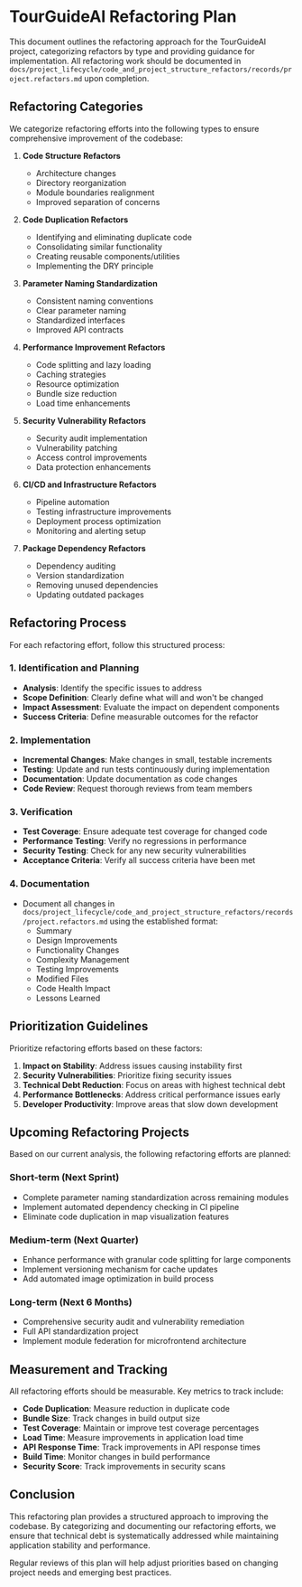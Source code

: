 # TourGuideAI Refactoring Plan

This document outlines the refactoring approach for the TourGuideAI project, categorizing refactors by type and providing guidance for implementation. All refactoring work should be documented in `docs/project_lifecycle/code_and_project_structure_refactors/records/project.refactors.md` upon completion.

## Refactoring Categories

We categorize refactoring efforts into the following types to ensure comprehensive improvement of the codebase:

1. **Code Structure Refactors**
   - Architecture changes
   - Directory reorganization
   - Module boundaries realignment
   - Improved separation of concerns

2. **Code Duplication Refactors**
   - Identifying and eliminating duplicate code
   - Consolidating similar functionality
   - Creating reusable components/utilities
   - Implementing the DRY principle

3. **Parameter Naming Standardization**
   - Consistent naming conventions
   - Clear parameter naming
   - Standardized interfaces
   - Improved API contracts

4. **Performance Improvement Refactors**
   - Code splitting and lazy loading
   - Caching strategies
   - Resource optimization
   - Bundle size reduction
   - Load time enhancements

5. **Security Vulnerability Refactors**
   - Security audit implementation
   - Vulnerability patching
   - Access control improvements
   - Data protection enhancements

6. **CI/CD and Infrastructure Refactors**
   - Pipeline automation
   - Testing infrastructure improvements
   - Deployment process optimization
   - Monitoring and alerting setup

7. **Package Dependency Refactors**
   - Dependency auditing
   - Version standardization
   - Removing unused dependencies
   - Updating outdated packages

## Refactoring Process

For each refactoring effort, follow this structured process:

### 1. Identification and Planning

- **Analysis**: Identify the specific issues to address
- **Scope Definition**: Clearly define what will and won't be changed
- **Impact Assessment**: Evaluate the impact on dependent components
- **Success Criteria**: Define measurable outcomes for the refactor

### 2. Implementation

- **Incremental Changes**: Make changes in small, testable increments
- **Testing**: Update and run tests continuously during implementation
- **Documentation**: Update documentation as code changes
- **Code Review**: Request thorough reviews from team members

### 3. Verification

- **Test Coverage**: Ensure adequate test coverage for changed code
- **Performance Testing**: Verify no regressions in performance
- **Security Testing**: Check for any new security vulnerabilities
- **Acceptance Criteria**: Verify all success criteria have been met

### 4. Documentation

- Document all changes in `docs/project_lifecycle/code_and_project_structure_refactors/records/project.refactors.md` using the established format:
  - Summary
  - Design Improvements
  - Functionality Changes
  - Complexity Management
  - Testing Improvements
  - Modified Files
  - Code Health Impact
  - Lessons Learned

## Prioritization Guidelines

Prioritize refactoring efforts based on these factors:

1. **Impact on Stability**: Address issues causing instability first
2. **Security Vulnerabilities**: Prioritize fixing security issues
3. **Technical Debt Reduction**: Focus on areas with highest technical debt
4. **Performance Bottlenecks**: Address critical performance issues early
5. **Developer Productivity**: Improve areas that slow down development

## Upcoming Refactoring Projects

Based on our current analysis, the following refactoring efforts are planned:

### Short-term (Next Sprint)
- Complete parameter naming standardization across remaining modules
- Implement automated dependency checking in CI pipeline
- Eliminate code duplication in map visualization features

### Medium-term (Next Quarter)
- Enhance performance with granular code splitting for large components
- Implement versioning mechanism for cache updates
- Add automated image optimization in build process

### Long-term (Next 6 Months)
- Comprehensive security audit and vulnerability remediation
- Full API standardization project
- Implement module federation for microfrontend architecture

## Measurement and Tracking

All refactoring efforts should be measurable. Key metrics to track include:

- **Code Duplication**: Measure reduction in duplicate code
- **Bundle Size**: Track changes in build output size
- **Test Coverage**: Maintain or improve test coverage percentages
- **Load Time**: Measure improvements in application load time
- **API Response Time**: Track improvements in API response times
- **Build Time**: Monitor changes in build performance
- **Security Score**: Track improvements in security scans

## Conclusion

This refactoring plan provides a structured approach to improving the codebase. By categorizing and documenting our refactoring efforts, we ensure that technical debt is systematically addressed while maintaining application stability and performance.

Regular reviews of this plan will help adjust priorities based on changing project needs and emerging best practices. 